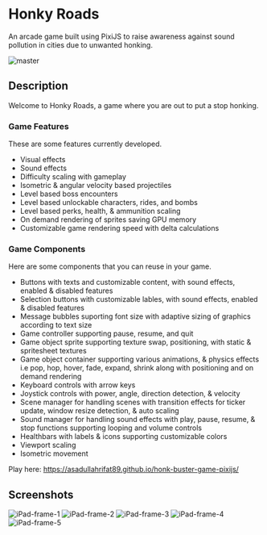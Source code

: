 # Honky Roads
An arcade game built using PixiJS to raise awareness against sound pollution in cities due to unwanted honking.

![master](https://github.com/asadullahrifat89/honk-buster-game-pixijs/actions/workflows/main.yml/badge.svg)

## Description
Welcome to Honky Roads, a game where you are out to put a stop honking.

### Game Features
These are some features currently developed.
- Visual effects
- Sound effects
- Difficulty scaling with gameplay
- Isometric & angular velocity based projectiles
- Level based boss encounters
- Level based unlockable characters, rides, and bombs
- Level based perks, health, & ammunition scaling
- On demand rendering of sprites saving GPU memory
- Customizable game rendering speed with delta calculations

### Game Components
Here are some components that you can reuse in your game.
- Buttons with texts and customizable content, with sound effects, enabled & disabled features
- Selection buttons with customizable lables, with sound effects, enabled & disabled features
- Message bubbles suporting font size with adaptive sizing of graphics according to text size
- Game controller supporting pause, resume, and quit
- Game object sprite supporting texture swap, positioning, with static & spritesheet textures
- Game object container supporting various animations, & physics effects i.e pop, hop, hover, fade, expand, shrink along with positioning and on demand rendering
- Keyboard controls with arrow keys
- Joystick controls with power, angle, direction detection, & velocity
- Scene manager for handling scenes  with transition effects for ticker update, window resize detection, & auto scaling
- Sound manager for handling sound effects with play, pause, resume, & stop functions supporting looping and volume controls
- Healthbars with labels & icons supporting customizable colors
- Viewport scaling
- Isometric movement

Play here: https://asadullahrifat89.github.io/honk-buster-game-pixijs/

## Screenshots
![iPad-frame-1](https://github.com/asadullahrifat89/honk-buster-game-pixijs/assets/25480176/b70cb581-be8b-40d1-b210-f59d02859b2a)
![iPad-frame-2](https://github.com/asadullahrifat89/honk-buster-game-pixijs/assets/25480176/d0ac9b69-e3ca-4e1e-aabd-ee9f6e020b4e)
![iPad-frame-3](https://github.com/asadullahrifat89/honk-buster-game-pixijs/assets/25480176/5b827338-9685-4272-be4a-c5bf96501e00)
![iPad-frame-4](https://github.com/asadullahrifat89/honk-buster-game-pixijs/assets/25480176/58f545e4-e9c4-4a8d-bfb9-408ee022aa34)
![iPad-frame-5](https://github.com/asadullahrifat89/honk-buster-game-pixijs/assets/25480176/d946e039-fc4d-44fa-b523-c10212e02ba4)